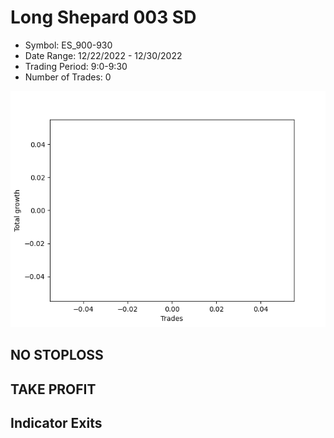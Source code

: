 # Long Shepard 003 SD 
- Symbol: ES_900-930
- Date Range: 12/22/2022 - 12/30/2022
- Trading Period: 9:0-9:30
- Number of Trades: 0

![Plot](LongShepard003SDES_900-930.png)
## NO STOPLOSS














## TAKE PROFIT











## Indicator Exits

